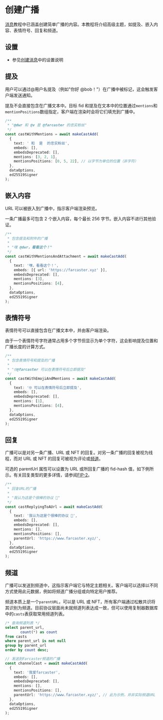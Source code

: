 # 创建广播

[消息](./messages.md)教程中已涵盖创建简单广播的内容。本教程将介绍高级主题，如提及、嵌入内容、表情符号、回复和频道。

## 设置

- 参见[创建消息](./messages.md)中的设置说明

## 提及

用户可以通过@用户名提及（例如"你好 @bob！"）在广播中被标记，这会触发客户端发送通知。

提及不会直接包含在广播文本中。目标 fid 和提及在文本中的位置通过`mentions`和`mentionPositions`数组指定，客户端在渲染时会将它们填充到广播中。

```typescript
/**
 * "@dwr 和 @v 是 @farcaster 的忠实粉丝"
 */
const castWithMentions = await makeCastAdd(
  {
    text: ' 和  是  的忠实粉丝',
    embeds: [],
    embedsDeprecated: [],
    mentions: [3, 2, 1],
    mentionsPositions: [0, 5, 22], // 以字节为单位的位置（非字符）
  },
  dataOptions,
  ed25519Signer
);
```

## 嵌入内容

URL 可以被嵌入到广播中，指示客户端渲染预览。

一条广播最多可包含 2 个嵌入内容，每个最长 256 字节。嵌入内容不进行其他验证。

```typescript
/**
 * 包含提及和附件的广播
 *
 * "嘿 @dwr，看看这个！"
 */
const castWithMentionsAndAttachment = await makeCastAdd(
  {
    text: '嘿，看看这个！',
    embeds: [{ url: 'https://farcaster.xyz' }],
    embedsDeprecated: [],
    mentions: [3],
    mentionsPositions: [4],
  },
  dataOptions,
  ed25519Signer
);
```

## 表情符号

表情符号可以直接包含在广播文本中，并由客户端渲染。

由于一个表情符号字符通常占用多个字节但显示为单个字符，这会影响提及位置和广播长度的计算方式。

```typescript
/**
 * 包含表情符号和提及的广播
 *
 * "🤓@farcaster 可以在表情符号后立即提及"
 */
const castWithEmojiAndMentions = await makeCastAdd(
  {
    text: '🤓 可以在表情符号后立即提及',
    embeds: [],
    embedsDeprecated: [],
    mentions: [1],
    mentionsPositions: [4],
  },
  dataOptions,
  ed25519Signer
);
```

## 回复

广播可以是对另一条广播、URL 或 NFT 的回复。对另一条广播的回复被视为线程，而对 URL 或 NFT 的回复可被视为评论或[频道](#channels)。

可选的 parentUrl 属性可以设置为 URL 或所回复广播的 fid-hash 值，如下例所示。有关回复类型的更多详情，请参阅[FIP-2](https://github.com/farcasterxyz/protocol/discussions/71)。

```typescript
/**
 * 回复URL的广播
 *
 * "我认为这是个很棒的协议 🚀"
 */
const castReplyingToAUrl = await makeCastAdd(
  {
    text: '我认为这是个很棒的协议 🚀',
    embeds: [],
    embedsDeprecated: [],
    mentions: [],
    mentionsPositions: [],
    parentUrl: 'https://www.farcaster.xyz/',
  },
  dataOptions,
  ed25519Signer
);
```

## 频道

广播可以发送到频道中，这指示客户端它与特定主题相关。客户端可以选择以不同方式使用此元数据，例如将频道广播分组或向特定用户推荐。

频道本质上是一个`parentURL`，可以是 URL 或 NFT，所有客户端通过松散共识将其识别为频道。目前协议层面尚未就频道列表达成一致，但可以使用复制器数据库中的`casts`表获取常用频道列表。

```sql
/* 查询频道列表 */
select parent_url,
       count(*) as count
from casts
where parent_url is not null
group by parent_url
order by count desc;
```

```typescript
// 发送到Farcaster频道的广播
const channelCast = await makeCastAdd(
  {
    text: '我爱farcaster',
    embeds: [],
    embedsDeprecated: [],
    mentions: [],
    mentionsPositions: [],
    parentUrl: 'https://www.farcaster.xyz/', // 此为示例，并非实际频道URL
  },
  dataOptions,
  ed25519Signer
);
```
